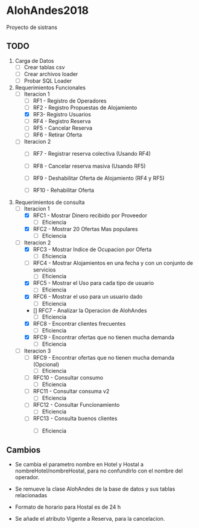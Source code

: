 # AlohAndes2018
Proyecto de sistrans 

## TODO


1. Carga de Datos
   - [ ] Crear tablas csv
   - [ ] Crear archivos loader
   - [ ] Probar SQL Loader

2. Requerimientos Funcionales
   - [ ] Iteracion 1
     - [ ] RF1 - Registro de Operadores
     - [ ] RF2 - Registro Propuestas de Alojamiento
     - [x] RF3- Registro Usuarios
     - [ ] RF4 - Registro Reserva
     - [ ] RF5 - Cancelar Reserva
     - [ ] RF6 - Retirar Oferta 
    - [ ] Iteracion 2
      - [ ] RF7 - Registrar reserva colectiva (Usando RF4)
      - [ ] RF8 - Cancelar reserva masiva (Usando RF5)
      - [ ] RF9 - Deshabilitar Oferta de Alojamiento (RF4 y RF5) 
      - [ ] RF10 - Rehabilitar Oferta


3. Requerimientos de consulta
   - [ ] Iteracion 1
     - [x] RFC1 - Mostrar Dinero recibido por Proveedor
	   - [ ] Eficiencia
     - [x] RFC2 - Mostrar 20 Ofertas Mas populares
       - [ ] Eficiencia
   - [ ] Iteracion 2 
     - [x] RFC3 - Mostrar Indice de Ocupacion por Oferta
       - [ ] Eficiencia
     - [ ] RFC4 - Mostrar Alojamientos en una fecha y con un conjunto de servicios
	   - [ ] Eficiencia
     - [x] RFC5 - Mostrar el Uso para cada tipo de usuario
  	   - [ ] Eficiencia
     - [x] RFC6 - Mostrar el uso para un usuario dado
  	   - [ ] Eficiencia
     - [] RFC7 - Analizar la Operacion de AlohAndes
  	   - [ ] Eficiencia
     - [x] RFC8 - Encontrar clientes frecuentes
  	   - [ ] Eficiencia
     - [x] RFC9 - Encontrar ofertas que no tienen mucha demanda
  	   - [ ] Eficiencia
   - [ ] Iteracion 3
     - [ ] RFC9 - Encontrar ofertas que no tienen mucha demanda (Opcional)
       - [ ] Eficiencia
     - [ ] RFC10 - Consultar consumo 
  	   - [ ] Eficiencia
     - [ ] RFC11 - Consultar consuma v2
  	   - [ ] Eficiencia
     - [ ] RFC12 - Consultar Funcionamiento
  	   - [ ] Eficiencia
     - [ ] RFC13 - Consulta buenos clientes
  	   - [ ] Eficiencia


## Cambios

* Se cambia el parametro nombre en Hotel y Hostal a nombreHotel/nombreHostal, para no confundirlo con el nombre del operador.

* Se remueve la clase AlohAndes de la base de datos y sus tablas relacionadas

* Formato de horario para Hostal es de 24 h

* Se añade el atributo Vigente a Reserva, para la cancelacion.

